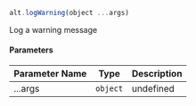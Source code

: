 ```js
alt.logWarning(object ...args)
```

Log a warning message

#### Parameters
| Parameter Name | Type | Description |
| -------------- | ----------- | ----------- |
| ...args | `object` | undefined |